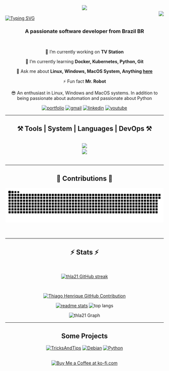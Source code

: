 <div id="header" align="center">
  <img src="https://media.giphy.com/media/M9gbBd9nbDrOTu1Mqx/giphy.gif" width="100"/>
</div>

<img align="right" src="https://visitor-badge.laobi.icu/badge?page_id=thla21.visitor-badge" />

<a href="https://git.io/typing-svg"><img src="https://readme-typing-svg.herokuapp.com?font=Fira+Code&pause=500&color=41EB68&center=true&random=false&width=1000&lines=I'm+Thiago+Henrique.;Just+a+self-taught+person+crazy+about+technology+and+coffee.;Feel+free+to+check+out+my+profile%2C+maybe+I+have+something+that+interests+you" alt="Typing SVG" />
</a>

<h3 align="center">A passionate software developer from Brazil BR</h3>

<br/>

<div align="center">
 
 🔭 I’m currently working on **TV Station**
 
 🌱 I’m currently learning **Docker, Kubernetes, Python, Git**

💬 Ask me about **Linux, Windows, MacOS System, Anything [here](https://github.com/thla21/thla21/issues)**

⚡ Fun fact **Mr. Robot**

😎 An enthusiast in Linux, Windows and MacOS systems. In addition to being passionate about automation and passionate about Python

[![portfolio](https://img.shields.io/badge/portfolio-red?style=for-the-badge&logo=ko-fi&logoColor=white)](https://github.com/thla21/)
[![gmail](https://img.shields.io/badge/gmail-333333?style=for-the-badge&logo=gmail&logoColor=red)](mailto:thiagoheniquela.21@gmail.com)
[![linkedin](https://img.shields.io/badge/linkedin-0077B5?style=for-the-badge&logo=linkedin&logoColor=white)](https://www.linkedin.com/in/thiago-henrique-linhares-de-ara%C3%BAjo-6739a4202/)
[![youtube](https://img.shields.io/badge/youtube-F9F9F9?style=for-the-badge&logo=youtube&logoColor=red)](https://youtu.be/kePxRO98lEY)

<hr/>
 
<h2 align="center">⚒️ Tools | System | Languages | DevOps ⚒️</h2>
<br/>
<div align="center">
  <img src="https://skillicons.dev/icons?i=atom,sublime,autocad,bash,vscode,pycharm,eclipse,github,prometheus,elasticsearch,grafana,heroku,nginx,obsidian,postgres,pr,postman,apple,windows,linux,arch,debian,ubuntu,mint,redhat,kali,raspberrypi,markdown,git,python" /> 

<div align="center">
  <img src="https://skillicons.dev/icons?i=mysql,sqlite,arduino,powershell,neovim,perl,docker,kubernetes,aws,gcp,ansible,terraform,jenkins" />
  
</div>

<br/>
<hr/>

<div align="center">
  <h2>🐍 Contributions 🐍</h2>
  <picture>
    <source
      media="(prefers-color-scheme: dark)"
      srcset="https://raw.githubusercontent.com/thla21/thla21/manual-run-output/only-svg/github-contribution-grid-snake-dark.svg"
    />
    <source
      media="(prefers-color-scheme: light)"
      srcset="https://raw.githubusercontent.com/thla21/thla21/manual-run-output/only-svg/github-contribution-grid-snake-dark.svg"
    />
    <img
      alt="github contribution grid snake animation"
      src="https://raw.githubusercontent.com/thla21/thla21/manual-run-output/only-svg/github-contribution-grid-snake-dark.svg"
    />
  </picture>
  <br/><br/><br/>
</div>

<hr/>

<h2 align="center">⚡ Stats ⚡</h2>

<br>
<p align="center">
  <a href="https://github.com/thla21">
    <img src="https://github-readme-streak-stats.herokuapp.com/?user=thla21&theme=midnight_purple&border=7F3FBF&background=0D1117" alt="thla21 GitHub streak"/>
  </a>
</p>

<br> 
<p align="center">
  <a href="https://github.com/thla21">
    <img src="https://github-profile-summary-cards.vercel.app/api/cards/profile-details?username=thla21&theme=midnight_purple&border_color=7F3FBF&background=0D1117" alt="Thiago Henrique GitHub Contribution"/>
  </a>
</p>

<a href="https://github.com/thla21">
   <img src="https://github-readme-stats.vercel.app/api?username=thla21&count_private=true&show_icons=true&rank_icon=github&theme=midnight-purple&border_color=7F3FBF&background=0D1117" alt="readme stats"/></a>
    <img src="https://github-readme-stats.vercel.app/api/top-langs/?username=thla21&hide=HTML&langs_count=8&layout=compact&theme=midnight-purple&border_color=7F3FBF&background=0D1117&size_weight=0.5&count_weight=0.5&exclude_repo=github-readme-stats" alt="top langs" height="192px" width="49.5%"/></a>

<br/>

![thla21 Graph](https://github-readme-activity-graph.vercel.app/graph?username=thla21&custom_title=Thiago%20Henrique%20GitHub%20Activity%20Graph&border_radius=10&bg_color=0D1117color=7F3FBF&line=7F3FBF&point=7F3FBF&area_color=7F3FBF&border-color:7F3FBF&title_color=FFFFFF&area=true)

<hr/>

<h2 align="center">Some Projects</h2>

<div align="center">
 
[![TricksAndTips](https://github-readme-stats.vercel.app/api/pin/?username=thla21&repo=TricksAndTips&border_color=7F3FBF&bg_color=0D1117&title_color=C9D1D9&text_color=8B949E&icon_color=7F3FBF)](https://github.com/thla21/TricksAndTips)
[![Debian](https://github-readme-stats.vercel.app/api/pin/?username=thla21&repo=Debian&logo=debian&logocolor=purple&border_color=7F3FBF&bg_color=0D1117&title_color=C9D1D9&text_color=8B949E&icon_color=7F3FBF)](https://github.com/thla21/Debian)
[![Python](https://github-readme-stats.vercel.app/api/pin/?username=thla21&repo=Python&border_color=7F3FBF&bg_color=0D1117&title_color=C9D1D9&text_color=8B949E&icon=python&icon_color=7F3FBF)](https://github.com/thla21/Python)

<br>

<div align="center">
<a href='https://ko-fi.com/V7V4RAK9C' target='_blank'><img height='64' style='border:0px;height:64px;' src='https://storage.ko-fi.com/cdn/kofi1.png?v=3' border='0' alt='Buy Me a Coffee at ko-fi.com' /></a>
</div>

<br/>
